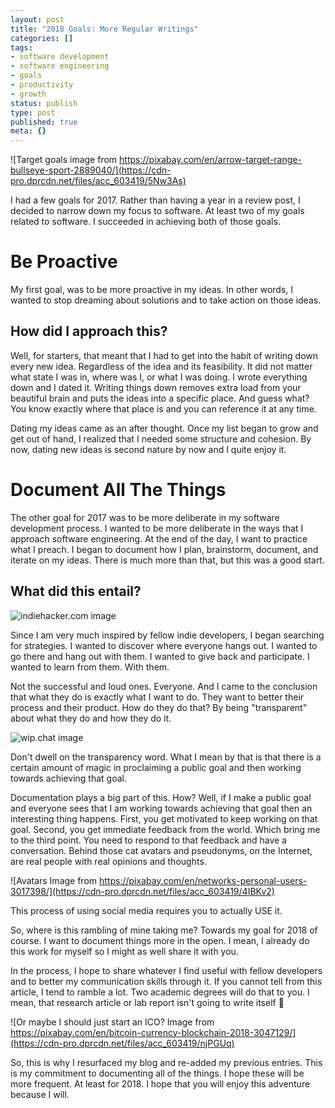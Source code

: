 ```yaml
---
layout: post
title: "2018 Goals: More Regular Writings"
categories: []
tags:
- software development
- software engineering
- goals
- productivity
- growth
status: publish
type: post
published: true
meta: {}
---
```

![Target goals image from https://pixabay.com/en/arrow-target-range-bullseye-sport-2889040/](https://cdn-pro.dprcdn.net/files/acc_603419/5Nw3As)

I had a few goals for 2017. Rather than having a year in a review post, I decided to narrow down my focus to software. At least two of  my goals related to software. I succeeded in achieving both of those goals.

# Be Proactive
My first goal, was to be more proactive in my ideas. In other words, I wanted to stop dreaming about solutions and to take action on those ideas.

## How did I approach this?
Well, for starters, that meant that I had to get into the habit of writing down every new idea. Regardless of the idea and its feasibility. It did not matter what state I was in, where was I, or what I was doing. I wrote everything down and I dated it. Writing things down removes extra load from your beautiful brain and puts the ideas into a specific place. And guess what? You know exactly where that place is and you can reference it at any time.

Dating my ideas came as an after thought. Once my list began to grow and get out of hand, I realized that I needed some structure and cohesion. By now, dating new ideas is second nature by now and I quite enjoy it.

# Document All The Things
The other goal for 2017 was to be more deliberate in my software development process. I wanted to be more deliberate in the ways that I approach software engineering. At the end of the day, I want to practice what I preach. I began to document how I plan, brainstorm, document, and iterate on my ideas. There is much more than that, but this was a good start.

## What did this entail?
![indiehacker.com image](https://cdn-pro.dprcdn.net/files/acc_603419/HlAf3W)

Since I am very much inspired by fellow indie developers, I began searching for strategies. I wanted to discover where everyone hangs out. I wanted to go there and hang out with them. I wanted to give back and participate. I wanted to learn from them. With them.

Not the successful and loud ones. Everyone. And I came to the conclusion that what they do is exactly what I want to do. They want to better their process and their product. How do they do that? By being "transparent" about what they do and how they do it.

![wip.chat image](https://cdn-pro.dprcdn.net/files/acc_603419/5433fS)

Don't dwell on the transparency word. What I mean by that is that there is a certain amount of magic in proclaiming a public goal and then working towards achieving that goal.

Documentation plays a big part of this. How? Well, if I make a public goal and everyone sees that I am working towards achieving that goal then an interesting thing happens. First, you get motivated to keep working on that goal. Second, you get immediate feedback from the world. Which bring me to the third point. You need to respond to that feedback and have a conversation. Behind those cat avatars and pseudonyms, on the Internet, are real people with real opinions and thoughts.

![Avatars Image from https://pixabay.com/en/networks-personal-users-3017398/](https://cdn-pro.dprcdn.net/files/acc_603419/4IBKv2)

This process of using social media requires you to actually USE it.

So, where is this rambling of mine taking me? Towards my goal for 2018 of course. I want to document things more in the open. I mean, I already do this work for myself so I might as well share it with you.

In the process, I hope to share whatever I find useful with fellow developers and to better my communication skills through it. If you cannot tell from this article, I tend to ramble a lot. Two academic degrees will do that to you. I mean, that research article or lab report isn't going to write itself 🙉

![Or maybe I should just start an ICO? Image from https://pixabay.com/en/bitcoin-currency-blockchain-2018-3047129/](https://cdn-pro.dprcdn.net/files/acc_603419/njPGUq)

So, this is why I resurfaced my blog and re-added my previous entries. This is my commitment to documenting all of the things. I hope these will be more frequent. At least for 2018. I hope that you will enjoy this adventure because I will.

